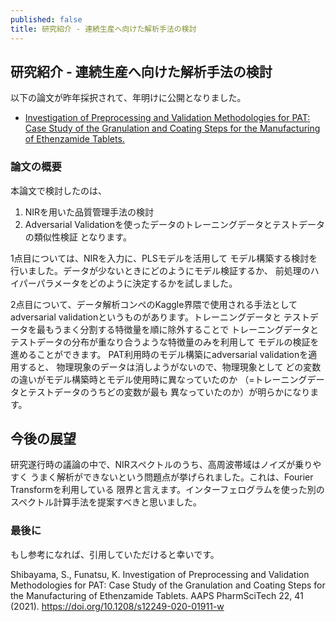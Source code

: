 ```yaml
---
published: false
title: 研究紹介 - 連続生産へ向けた解析手法の検討
---
```

## 研究紹介 - 連続生産へ向けた解析手法の検討

以下の論文が昨年採択されて、年明けに公開となりました。

- [ Investigation of Preprocessing and Validation Methodologies for PAT: Case Study of the Granulation and Coating Steps for the Manufacturing of Ethenzamide Tablets.](https://link.springer.com/article/10.1208%2Fs12249-020-01911-w)

### 論文の概要

本論文で検討したのは、
1. NIRを用いた品質管理手法の検討
2. Adversarial Validationを使ったデータのトレーニングデータとテストデータの類似性検証
となります。

1点目については、NIRを入力に、PLSモデルを活用して
モデル構築する検討を行いました。データが少ないときにどのようにモデル検証するか、
前処理のハイパーパラメータをどのように決定するかを試しました。

2点目について、データ解析コンペのKaggle界隈で使用される手法として
adversarial validationというものがあります。トレーニングデータと
テストデータを最もうまく分割する特徴量を順に除外することで
トレーニングデータとテストデータの分布が重なり合うような特徴量のみを利用して
モデルの検証を進めることができます。
PAT利用時のモデル構築にadversarial validationを適用すると、
物理現象のデータは消しようがないので、物理現象として
どの変数の違いがモデル構築時とモデル使用時に異なっていたのか
（=トレーニングデータとテストデータのうちどの変数が最も
異なっていたのか）が明らかになります。

## 今後の展望

研究遂行時の議論の中で、NIRスペクトルのうち、高周波帯域はノイズが乗りやすく
うまく解析ができないという問題点が挙げられました。これは、Fourier Transformを利用している
限界と言えます。インターフェログラムを使った別のスペクトル計算手法を提案すべきと思いました。

### 最後に
もし参考になれば、引用していただけると幸いです。

Shibayama, S., Funatsu, K. Investigation of Preprocessing and Validation Methodologies for PAT: Case Study of the Granulation and Coating Steps for the Manufacturing of Ethenzamide Tablets. AAPS PharmSciTech 22, 41 (2021). https://doi.org/10.1208/s12249-020-01911-w